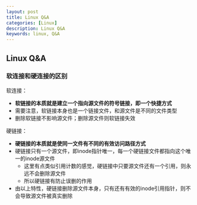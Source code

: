 ```yaml
---
layout: post
title: Linux Q&A
categories: [Linux]
description: Linux Q&A
keywords: linux, Q&A
---
```


## Linux Q&A

### 软连接和硬连接的区别

软连接：
* **软链接的本质就是建立一个指向源文件的符号链接，即一个快捷方式**
* 需要注意，软链接本身也是一个链接文件，和源文件是不同的文件类型
* 删除软链接不影响源文件；删除源文件则软链接失效

硬链接：
* **硬链接的本质就是使同一文件有不同的有效访问路径方式**
* 硬链接只有一个源文件，即inode指针唯一，每一个硬链接文件都指向这个唯一的inode源文件
  * 这里有点类似引用计数的感觉，硬链接中只要源文件还有一个引用，则永远不会删除源文件
  * 所以硬链接有防止误删的作用
* 由以上特性，硬链接删除源文件本身，只有还有有效的inode引用指针，则不会导致源文件被真实删除

